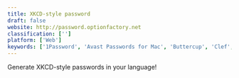 ```yaml
---
title: XKCD-style password
draft: false 
website: http://password.optionfactory.net
classification: ['']
platform: ['Web']
keywords: ['1Password', 'Avast Passwords for Mac', 'Buttercup', 'Clef', 'Dashlane', 'Dashlane for Business', 'Design Password', 'Easy Peasy Password', 'Fastword', 'Forgiva', 'Getpass', 'Lastpass', 'Magic Password', 'MasterPassword', 'Myki Authenticator', 'Passweird', 'Passwork', 'UpdateYourPass', 'Valt', 'forghetti']
---
```

Generate XKCD-style passwords in your language!